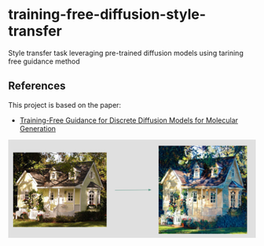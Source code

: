 # training-free-diffusion-style-transfer
Style transfer task leveraging pre-trained diffusion models using tarining free guidance method

## References
This project is based on the paper:
- [Training-Free Guidance for Discrete Diffusion Models for Molecular Generation](https://arxiv.org/abs/2409.15761)

  
![Example of Input->Output to be in van gogh style](training-free-diffusion-style-transfer.png)
